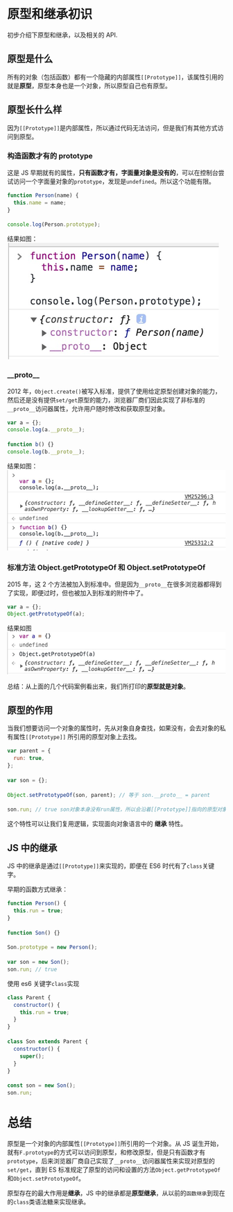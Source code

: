 # 原型和继承初识

初步介绍下原型和继承，以及相关的 API.

## 原型是什么

所有的对象（包括函数）都有一个隐藏的内部属性`[[Prototype]]`，该属性引用的就是**原型**，原型本身也是一个对象，所以原型自己也有原型。

## 原型长什么样

因为`[[Prototype]]`是内部属性，所以通过代码无法访问，但是我们有其他方式访问到原型。

### 构造函数才有的 prototype

这是 JS 早期就有的属性，**只有函数才有，字面量对象是没有的**，可以在控制台尝试访问一个字面量对象的`prototype`，发现是`undefined`。所以这个功能有限。

```js
function Person(name) {
  this.name = name;
}

console.log(Person.prototype);
```

结果如图：
![prototype](./img/Jietu20200525-160258.jpg)

### \_\_proto\_\_

2012 年，`Object.create()`被写入标准，提供了使用给定原型创建对象的能力，然后还是没有提供`set/get`原型的能力，浏览器厂商们因此实现了非标准的`__proto__`访问器属性，允许用户随时修改和获取原型对象。

```js
var a = {};
console.log(a.__proto__);

function b() {}
console.log(b.__proto__);
```

结果如图：
![prototype](./img/Jietu20200525-170153.jpg)

### 标准方法 Object.getPrototypeOf 和 Object.setPrototypeOf

2015 年，这 2 个方法被加入到标准中。但是因为`__proto__`在很多浏览器都得到了实现，即便过时，但也被加入到标准的附件中了。

```js
var a = {};
Object.getPrototypeOf(a);
```

结果如图
![prototype](./img/Jietu20200525-170710.jpg)

总结：从上面的几个代码案例看出来，我们所打印的**原型就是对象**。

## 原型的作用

当我们想要访问一个对象的属性时，先从对象自身查找，如果没有，会去对象的私有属性`[[Prototype]]` 所引用的原型对象上去找。

```js
var parent = {
  run: true,
};

var son = {};

Object.setPrototypeOf(son, parent); // 等于 son.__proto__ = parent

son.run; // true son对象本身没有run属性，所以会沿着[[Prototype]]指向的原型对象上去找
```

这个特性可以让我们复用逻辑，实现面向对象语言中的 **继承** 特性。

## JS 中的继承

JS 中的继承是通过`[[Prototype]]`来实现的，即便在 ES6 时代有了`class`关键字。

早期的函数方式继承：

```js
function Person() {
  this.run = true;
}

function Son() {}

Son.prototype = new Person();

var son = new Son();
son.run; // true
```

使用 es6 关键字`class`实现

```js
class Parent {
  constructor() {
    this.run = true;
  }
}

class Son extends Parent {
  constructor() {
    super();
  }
}

const son = new Son();
son.run;
```

# 总结

原型是一个对象的内部属性`[[Prototype]]`所引用的一个对象。从 JS 诞生开始，就有`F.prototype`的方式可以访问到原型，和修改原型，但是只有函数才有`prototype`，后来浏览器厂商自己实现了`__proto__`访问器属性来实现对原型的`set/get`，直到 ES 标准规定了原型的访问和设置的方法`Object.getPrototypeOf`和`Object.setPrototypeOf`。

原型存在的最大作用是**继承**，JS 中的继承都是**原型继承**，从以前的`函数继承`到现在的`class`类语法糖来实现继承。
